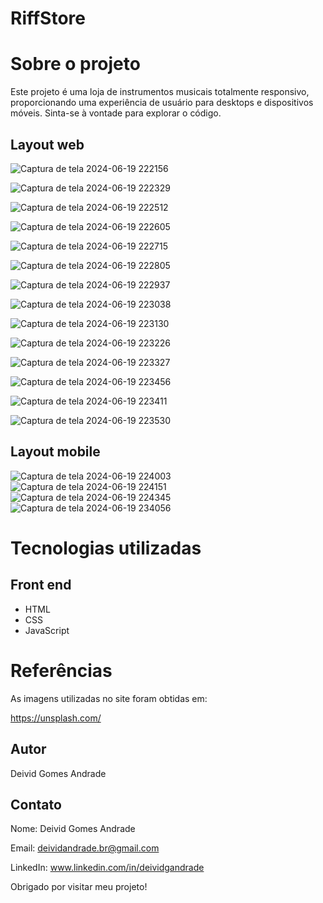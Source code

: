 # RiffStore

# Sobre o projeto

Este projeto é uma loja de instrumentos musicais totalmente responsivo, proporcionando uma experiência de usuário para desktops e dispositivos móveis. Sinta-se à vontade para explorar o código.

## Layout web

![Captura de tela 2024-06-19 222156](https://github.com/deividandrade/riffstore/assets/111036252/1ac36517-728f-4beb-9ab6-d88bed72130b)

![Captura de tela 2024-06-19 222329](https://github.com/deividandrade/riffstore/assets/111036252/462ab2ce-fa59-49de-a5f1-4f205b9ebc9a)

![Captura de tela 2024-06-19 222512](https://github.com/deividandrade/riffstore/assets/111036252/f8bb7c4d-06ea-4c91-8267-3e6503d13d85)

![Captura de tela 2024-06-19 222605](https://github.com/deividandrade/riffstore/assets/111036252/e6ada0e1-3a23-47b6-b421-c50d66e6c9dd)

![Captura de tela 2024-06-19 222715](https://github.com/deividandrade/riffstore/assets/111036252/ba14363d-51e4-41bf-b0e7-a9b08a3249a0)

![Captura de tela 2024-06-19 222805](https://github.com/deividandrade/riffstore/assets/111036252/40aa2d34-8e63-42c6-8b1b-0c02bd7f0201)

![Captura de tela 2024-06-19 222937](https://github.com/deividandrade/riffstore/assets/111036252/965e92b6-9987-4dd7-83d1-1adb17b74112)

![Captura de tela 2024-06-19 223038](https://github.com/deividandrade/riffstore/assets/111036252/bc39aedc-195c-42d0-a974-a19952a66bcc)

![Captura de tela 2024-06-19 223130](https://github.com/deividandrade/riffstore/assets/111036252/6ea36a4f-b773-4770-ab89-66940bb8b8c6)

![Captura de tela 2024-06-19 223226](https://github.com/deividandrade/riffstore/assets/111036252/b9da7097-717e-471d-9c1e-897050717cbf)

![Captura de tela 2024-06-19 223327](https://github.com/deividandrade/riffstore/assets/111036252/1b1c2a0d-4d4e-403e-bbef-a35e034c26a7)

![Captura de tela 2024-06-19 223456](https://github.com/deividandrade/riffstore/assets/111036252/cbbfbd5c-6bcd-4691-b6d8-b15bd3cf7824)

![Captura de tela 2024-06-19 223411](https://github.com/deividandrade/riffstore/assets/111036252/e524d96b-11b5-442f-840b-ff5172f7171a)

![Captura de tela 2024-06-19 223530](https://github.com/deividandrade/riffstore/assets/111036252/bce22d5b-8f64-4061-8ca6-a3049fddb31e)

## Layout mobile

![Captura de tela 2024-06-19 224003](https://github.com/deividandrade/riffstore/assets/111036252/1064e741-9f24-42ec-a00f-479e49d92ebe) ![Captura de tela 2024-06-19 224151](https://github.com/deividandrade/riffstore/assets/111036252/0feabc84-46c3-4541-8f3b-db27884fc204) ![Captura de tela 2024-06-19 224345](https://github.com/deividandrade/riffstore/assets/111036252/7980fdf7-deaf-4e4f-8186-6908fdddbc8e) ![Captura de tela 2024-06-19 234056](https://github.com/deividandrade/riffstore/assets/111036252/e8ba6ac4-5cee-4964-aa4f-72549862a2d7)

# Tecnologias utilizadas

## Front end

- HTML
- CSS
- JavaScript

# Referências

As imagens utilizadas no site foram obtidas em:

https://unsplash.com/

## Autor

Deivid Gomes Andrade

## Contato

Nome: Deivid Gomes Andrade

Email: deividandrade.br@gmail.com

LinkedIn: www.linkedin.com/in/deividgandrade

Obrigado por visitar meu projeto!
